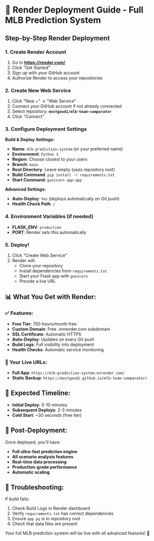 # 🚀 Render Deployment Guide - Full MLB Prediction System

## Step-by-Step Render Deployment

### 1. Create Render Account
1. Go to **https://render.com/**
2. Click "Get Started" 
3. Sign up with your GitHub account
4. Authorize Render to access your repositories

### 2. Create New Web Service
1. Click "New +" → "Web Service"
2. Connect your GitHub account if not already connected
3. Select repository: **`mostgood1/mlb-team-comparator`**
4. Click "Connect"

### 3. Configure Deployment Settings

**Build & Deploy Settings:**
- **Name**: `mlb-prediction-system` (or your preferred name)
- **Environment**: `Python 3`
- **Region**: Choose closest to your users
- **Branch**: `main`
- **Root Directory**: Leave empty (uses repository root)
- **Build Command**: `pip install -r requirements.txt`
- **Start Command**: `gunicorn app:app`

**Advanced Settings:**
- **Auto-Deploy**: `Yes` (deploys automatically on Git push)
- **Health Check Path**: `/` 

### 4. Environment Variables (if needed)
- **FLASK_ENV**: `production`
- **PORT**: Render sets this automatically

### 5. Deploy!
1. Click "Create Web Service"
2. Render will:
   - Clone your repository
   - Install dependencies from `requirements.txt`
   - Start your Flask app with `gunicorn`
   - Provide a live URL

## 📊 What You Get with Render:

### ✅ Features:
- **Free Tier**: 750 hours/month free
- **Custom Domain**: Free .onrender.com subdomain
- **SSL Certificate**: Automatic HTTPS
- **Auto-Deploy**: Updates on every Git push
- **Build Logs**: Full visibility into deployment
- **Health Checks**: Automatic service monitoring

### 🎯 Your Live URLs:
- **Full App**: `https://mlb-prediction-system.onrender.com/`
- **Static Backup**: `https://mostgood1.github.io/mlb-team-comparator/`

## 🔧 Expected Timeline:
- **Initial Deploy**: 5-10 minutes
- **Subsequent Deploys**: 2-3 minutes
- **Cold Start**: ~30 seconds (free tier)

## 🚀 Post-Deployment:
Once deployed, you'll have:
- **Full ultra-fast prediction engine**
- **All scenario analysis features**
- **Real-time data processing** 
- **Production-grade performance**
- **Automatic scaling**

## 📝 Troubleshooting:
If build fails:
1. Check Build Logs in Render dashboard
2. Verify `requirements.txt` has correct dependencies
3. Ensure `app.py` is in repository root
4. Check that data files are present

Your full MLB prediction system will be live with all advanced features! 🎉
